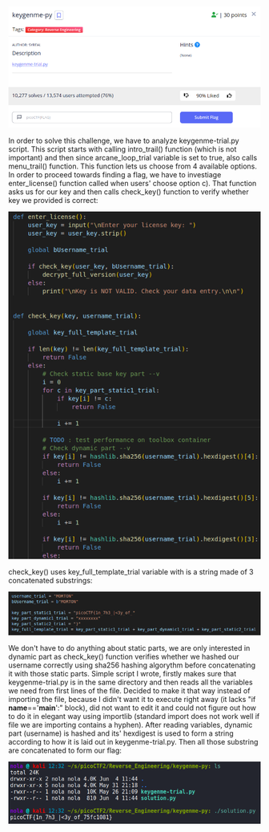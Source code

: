 <p align="center"><img src="../../images/keygenme-py0.png" ></p>

In order to solve this challenge, we have to analyze keygenme-trial.py script. This script starts with calling intro_trail() function (which is not important) and then since arcane_loop_trial variable is set to true, also calls menu_trail() function. This function lets us choose from 4 available options. In order to proceed towards finding a flag, we have to investiage enter_license() function called when users' choose option c). That function asks us for our key and then calls check_key() function to verify whether key we provided is correct:

<p align="center"><img src="../../images/keygenme-py1.png" ></p>

check_key() uses key_full_template_trial variable with is a string made of 3 concatenated substrings:

<p align="center"><img src="../../images/keygenme-py2.png" ></p>

We don't have to do anything about static parts, we are only interested in dynamic part as check_key() function verifies whether we hashed our username correctly using sha256 hashing algorythm before concatenating it with those static parts. Simple script I wrote, firstly makes sure that keygenme-trial.py is in the same directory and then reads all the variables we need from first lines of the file. Decided to make it that way instead of importing the file, because I didn't want it to execute right away (it lacks "if __name__=='__main__':" block), did not want to edit it and could not figure out how to do it in elegant way using importlib (standard import does not work well if file we are importing contains a hyphen). After reading variables, dynamic part (username) is hashed and its' hexdigest is used to form a string according to how it is laid out in keygenme-trial.py. Then all those substring are concatenated to form our flag:

<p align="center"><img src="../../images/keygenme-py3.png" ></p>
